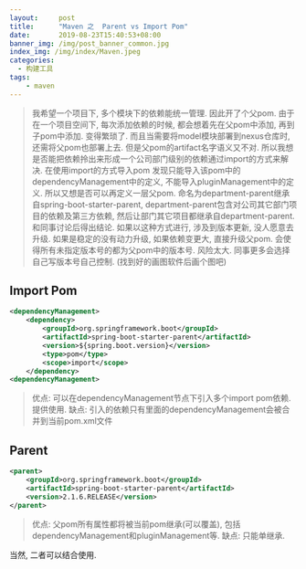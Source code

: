 ```yaml
---
layout:     post
title:      "Maven 之  Parent vs Import Pom"
date:       2019-08-23T15:40:53+08:00
banner_img: /img/post_banner_common.jpg
index_img: /img/index/Maven.jpeg
categories:
  - 构建工具
tags:
    - maven
---
```

> 我希望一个项目下, 多个模块下的依赖能统一管理. 因此开了个父pom. 由于在一个项目空间下, 每次添加依赖的时候, 都会想着先在父pom中添加, 再到子pom中添加. 变得繁琐了.
> 而且当需要将model模块部署到nexus仓库时, 还需将父pom也部署上去.  但是父pom的artifact名字语义又不对. 所以我想是否能把依赖拎出来形成一个公司部门级别的依赖通过import的方式来解决. 在使用import的方式导入pom 发现只能导入该pom中的dependencyManagement中的定义, 不能导入pluginManagement中的定义.  所以又想是否可以再定义一层父pom. 命名为department-parent继承自spring-boot-starter-parent, department-parent包含对公司其它部门项目的依赖及第三方依赖, 然后让部门其它项目都继承自department-parent. 和同事讨论后得出结论. 如果以这种方式进行, 涉及到版本更新, 没人愿意去升级. 如果是稳定的没有动力升级,  如果依赖变更大, 直接升级父pom. 会使得所有未指定版本号的都为父pom中的版本号. 风险太大. 同事更多会选择自己写版本号自己控制. (找到好的画图软件后画个图吧)



<!--V1.
parent为org.springframework.boot:spring-boot-starter-parent
creative-itm-package
- itm-app
- itm-model-->





## Import Pom

```xml
<dependencyManagement>
    <dependency>
        <groupId>org.springframework.boot</groupId>
        <artifactId>spring-boot-starter-parent</artifactId>
        <version>${spring.boot.version}</version>
        <type>pom</type>
        <scope>import</scope>
    </dependency>
<dependencyManagement>
```
> 优点: 可以在dependencyManagement节点下引入多个import pom依赖. 提供使用.
> 缺点: 引入的依赖只有里面的dependencyManagement会被合并到当前pom.xml文件


## Parent

```xml
<parent>
    <groupId>org.springframework.boot</groupId>
    <artifactId>spring-boot-starter-parent</artifactId>
    <version>2.1.6.RELEASE</version>
</parent>
```
> 优点: 父pom所有属性都将被当前pom继承(可以覆盖), 包括dependencyManagement和pluginManagement等.
> 缺点: 只能单继承. 



当然, 二者可以结合使用.